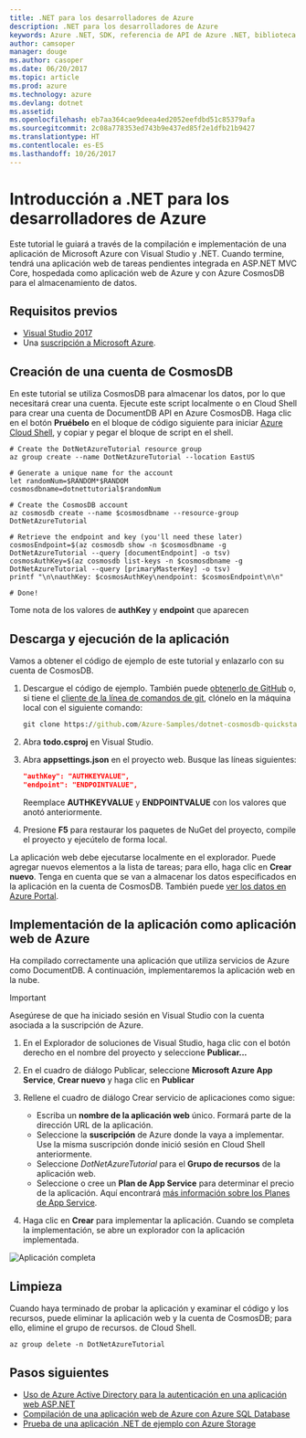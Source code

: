 ```yaml
---
title: .NET para los desarrolladores de Azure
description: .NET para los desarrolladores de Azure
keywords: Azure .NET, SDK, referencia de API de Azure .NET, biblioteca de clases de Azure .NET
author: camsoper
manager: douge
ms.author: casoper
ms.date: 06/20/2017
ms.topic: article
ms.prod: azure
ms.technology: azure
ms.devlang: dotnet
ms.assetid: 
ms.openlocfilehash: eb7aa364cae9deea4ed2052eefdbd51c85379afa
ms.sourcegitcommit: 2c08a778353ed743b9e437ed85f2e1dfb21b9427
ms.translationtype: HT
ms.contentlocale: es-ES
ms.lasthandoff: 10/26/2017
---
```

# <a name="get-started-with-net-for-azure-developers"></a>Introducción a .NET para los desarrolladores de Azure

Este tutorial le guiará a través de la compilación e implementación de una aplicación de Microsoft Azure con Visual Studio y .NET.  Cuando termine, tendrá una aplicación web de tareas pendientes integrada en ASP.NET MVC Core, hospedada como aplicación web de Azure y con Azure CosmosDB para el almacenamiento de datos.

## <a name="prerequisites"></a>Requisitos previos

* [Visual Studio 2017](https://www.visualstudio.com/downloads/)
* Una [suscripción a Microsoft Azure](https://azure.microsoft.com/free/).

## <a name="create-a-cosmosdb-account"></a>Creación de una cuenta de CosmosDB

En este tutorial se utiliza CosmosDB para almacenar los datos, por lo que necesitará crear una cuenta.  Ejecute este script localmente o en Cloud Shell para crear una cuenta de DocumentDB API en Azure CosmosDB.  Haga clic en el botón **Pruébelo** en el bloque de código siguiente para iniciar [Azure Cloud Shell](/azure/cloud-shell/), y copiar y pegar el bloque de script en el shell.

```azurecli-interactive
# Create the DotNetAzureTutorial resource group
az group create --name DotNetAzureTutorial --location EastUS

# Generate a unique name for the account
let randomNum=$RANDOM*$RANDOM
cosmosdbname=dotnettutorial$randomNum

# Create the CosmosDB account
az cosmosdb create --name $cosmosdbname --resource-group DotNetAzureTutorial

# Retrieve the endpoint and key (you'll need these later)
cosmosEndpoint=$(az cosmosdb show -n $cosmosdbname -g DotNetAzureTutorial --query [documentEndpoint] -o tsv)
cosmosAuthKey=$(az cosmosdb list-keys -n $cosmosdbname -g DotNetAzureTutorial --query [primaryMasterKey] -o tsv)
printf "\n\nauthKey: $cosmosAuthKey\nendpoint: $cosmosEndpoint\n\n"

# Done!

```

Tome nota de los valores de **authKey** y **endpoint** que aparecen 

## <a name="downloading-and-running-the-application"></a>Descarga y ejecución de la aplicación

Vamos a obtener el código de ejemplo de este tutorial y enlazarlo con su cuenta de CosmosDB.

1. Descargue el código de ejemplo.  También puede [obtenerlo de GitHub](https://github.com/Azure-Samples/dotnet-cosmosdb-quickstart/) o, si tiene el [cliente de la línea de comandos de git](https://git-scm.com/), clónelo en la máquina local con el siguiente comando:

    ```cmd
    git clone https://github.com/Azure-Samples/dotnet-cosmosdb-quickstart
    ```

2. Abra **todo.csproj** en Visual Studio.

3. Abra **appsettings.json** en el proyecto web.  Busque las líneas siguientes:

    ```json
    "authKey": "AUTHKEYVALUE",
    "endpoint": "ENDPOINTVALUE",
    ```
    Reemplace **AUTHKEYVALUE** y **ENDPOINTVALUE** con los valores que anotó anteriormente.

4. Presione **F5** para restaurar los paquetes de NuGet del proyecto, compile el proyecto y ejecútelo de forma local.

La aplicación web debe ejecutarse localmente en el explorador.  Puede agregar nuevos elementos a la lista de tareas; para ello, haga clic en **Crear nuevo**.  Tenga en cuenta que se van a almacenar los datos especificados en la aplicación en la cuenta de CosmosDB.  También puede [ver los datos en Azure Portal](/azure/documentdb/documentdb-view-json-document-explorer).

## <a name="deploying-the-application-as-an-azure-web-app"></a>Implementación de la aplicación como aplicación web de Azure

Ha compilado correctamente una aplicación que utiliza servicios de Azure como DocumentDB.  A continuación, implementaremos la aplicación web en la nube.

> [!IMPORTANT]
> Asegúrese de que ha iniciado sesión en Visual Studio con la cuenta asociada a la suscripción de Azure.

1. En el Explorador de soluciones de Visual Studio, haga clic con el botón derecho en el nombre del proyecto y seleccione **Publicar...**

2. En el cuadro de diálogo Publicar, seleccione **Microsoft Azure App Service**, **Crear nuevo** y haga clic en **Publicar**

3. Rellene el cuadro de diálogo Crear servicio de aplicaciones como sigue:

    * Escriba un **nombre de la aplicación web** único.  Formará parte de la dirección URL de la aplicación.
    * Seleccione la **suscripción** de Azure donde la vaya a implementar.  Use la misma suscripción donde inició sesión en Cloud Shell anteriormente.
    * Seleccione *DotNetAzureTutorial* para el **Grupo de recursos** de la aplicación web.
    * Seleccione o cree un **Plan de App Service** para determinar el precio de la aplicación.  Aquí encontrará [más información sobre los Planes de App Service](/azure/app-service/azure-web-sites-web-hosting-plans-in-depth-overview).

4. Haga clic en **Crear** para implementar la aplicación.  Cuando se completa la implementación, se abre un explorador con la aplicación implementada.

![Aplicación completa](./media/dotnet-quickstart/todo.png)

## <a name="clean-up"></a>Limpieza

Cuando haya terminado de probar la aplicación y examinar el código y los recursos, puede eliminar la aplicación web y la cuenta de CosmosDB; para ello, elimine el grupo de recursos. de Cloud Shell.

```azurecli-interactive
az group delete -n DotNetAzureTutorial
```

## <a name="next-steps"></a>Pasos siguientes

* [Uso de Azure Active Directory para la autenticación en una aplicación web ASP.NET](/azure/active-directory/develop/active-directory-devquickstarts-webapp-dotnet)
* [Compilación de una aplicación web de Azure con Azure SQL Database](/azure/app-service-web/web-sites-dotnet-get-started)
* [Prueba de una aplicación .NET de ejemplo con Azure Storage](/azure/storage/storage-samples-dotnet)


